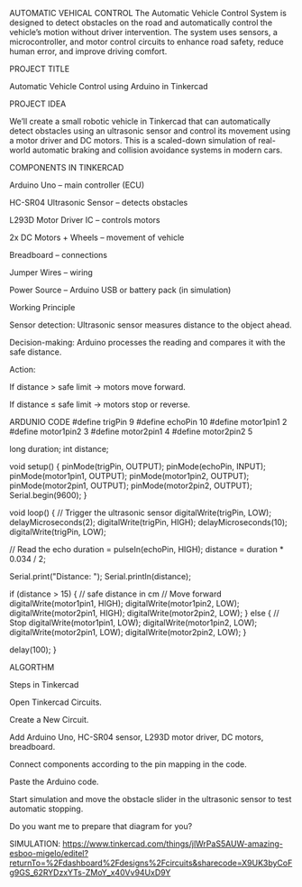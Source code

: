 AUTOMATIC VEHICAL CONTROL
The Automatic Vehicle Control System is designed to detect obstacles on the road and automatically control the vehicle’s motion without driver intervention. The system uses sensors, a microcontroller, and motor control circuits to enhance road safety, reduce human error, and improve driving comfort.  


PROJECT TITLE

Automatic Vehicle Control using Arduino in Tinkercad

PROJECT IDEA

We’ll create a small robotic vehicle in Tinkercad that can automatically detect obstacles using an ultrasonic sensor and control its movement using a motor driver and DC motors. This is a scaled-down simulation of real-world automatic braking and collision avoidance systems in modern cars.

COMPONENTS IN TINKERCAD

Arduino Uno – main controller (ECU)

HC-SR04 Ultrasonic Sensor – detects obstacles

L293D Motor Driver IC – controls motors

2x DC Motors + Wheels – movement of vehicle

Breadboard – connections

Jumper Wires – wiring

Power Source – Arduino USB or battery pack (in simulation)

Working Principle

Sensor detection: Ultrasonic sensor measures distance to the object ahead.

Decision-making: Arduino processes the reading and compares it with the safe distance.

Action:

If distance > safe limit → motors move forward.

If distance ≤ safe limit → motors stop or reverse.

ARDUNIO CODE
#define trigPin 9
#define echoPin 10
#define motor1pin1 2
#define motor1pin2 3
#define motor2pin1 4
#define motor2pin2 5

long duration;
int distance;

void setup() {
  pinMode(trigPin, OUTPUT);
  pinMode(echoPin, INPUT);
  pinMode(motor1pin1, OUTPUT);
  pinMode(motor1pin2, OUTPUT);
  pinMode(motor2pin1, OUTPUT);
  pinMode(motor2pin2, OUTPUT);
  Serial.begin(9600);
}

void loop() {
  // Trigger the ultrasonic sensor
  digitalWrite(trigPin, LOW);
  delayMicroseconds(2);
  digitalWrite(trigPin, HIGH);
  delayMicroseconds(10);
  digitalWrite(trigPin, LOW);

  // Read the echo
  duration = pulseIn(echoPin, HIGH);
  distance = duration * 0.034 / 2;

  Serial.print("Distance: ");
  Serial.println(distance);

  if (distance > 15) { // safe distance in cm
    // Move forward
    digitalWrite(motor1pin1, HIGH);
    digitalWrite(motor1pin2, LOW);
    digitalWrite(motor2pin1, HIGH);
    digitalWrite(motor2pin2, LOW);
  } else {
    // Stop
    digitalWrite(motor1pin1, LOW);
    digitalWrite(motor1pin2, LOW);
    digitalWrite(motor2pin1, LOW);
    digitalWrite(motor2pin2, LOW);
  }

  delay(100);
}




ALGORTHM

Steps in Tinkercad

Open Tinkercad Circuits.

Create a New Circuit.

Add Arduino Uno, HC-SR04 sensor, L293D motor driver, DC motors, breadboard.

Connect components according to the pin mapping in the code.

Paste the Arduino code.

Start simulation and move the obstacle slider in the ultrasonic sensor to test automatic stopping.

Do you want me to prepare that diagram for you? 



SIMULATION: 
https://www.tinkercad.com/things/jlWrPaS5AUW-amazing-esboo-migelo/editel?returnTo=%2Fdashboard%2Fdesigns%2Fcircuits&sharecode=X9UK3byCoFg9GS_62RYDzxYTs-ZMoY_x40Vv94UxD9Y

